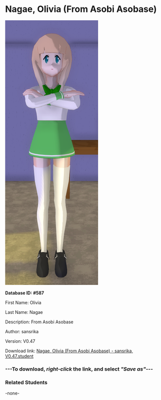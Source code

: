 # Nagae, Olivia (From Asobi Asobase)

<img src="Files/Nagae, Olivia (From Asobi Asobase).png" title="Nagae, Olivia (From Asobi Asobase) - sansrika, V0.47">

**Database ID: #587**

First Name: Olivia

Last Name: Nagae

Description: From Asobi Asobase

Author: sansrika

Version: V0.47

Download link: <a href="https://raw.githubusercontent.com/Arbiter1223/Daigaku-Gurashi-Custom-Students/master/Students/Files/Nagae%2C%20Olivia%20(From%20Asobi%20Asobase)%20-%20sansrika%2C%20V0.47.student">Nagae, Olivia (From Asobi Asobase) - sansrika, V0.47.student</a>

### ---**To download, _right-click_ the link, and select _"Save as"_**---

### Related Students

-none-
